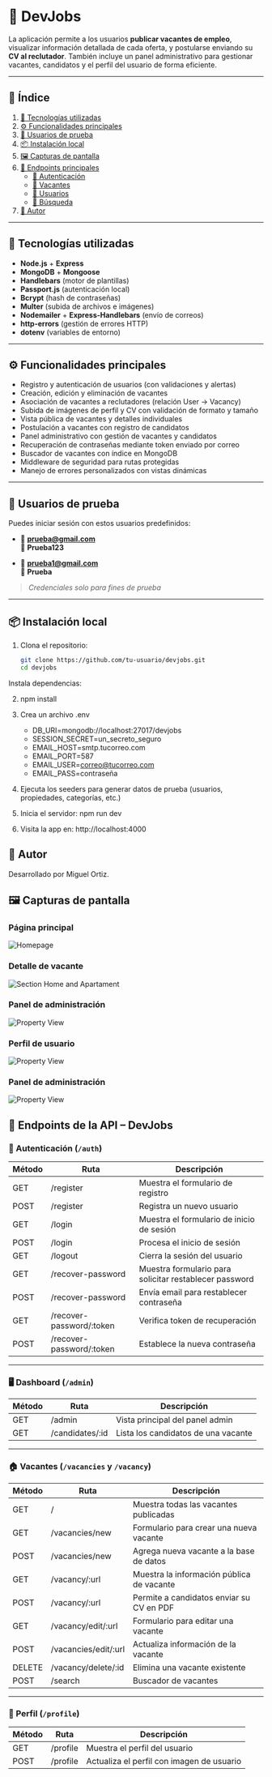 # 💼 DevJobs

La aplicación permite a los usuarios **publicar vacantes de empleo**, visualizar información detallada de cada oferta, y postularse enviando su **CV al reclutador**. También incluye un panel administrativo para gestionar vacantes, candidatos y el perfil del usuario de forma eficiente.  

---

## 📑 Índice

1. [🚀 Tecnologías utilizadas](#-tecnologías-utilizadas)  
2. [⚙️ Funcionalidades principales](#️-funcionalidades-principales)  
3. [🧪 Usuarios de prueba](#-usuarios-de-prueba)  
4. [📦 Instalación local](#-instalación-local)  
5. [🖼️ Capturas de pantalla](#️-capturas-de-pantalla)  
6. [🔌 Endpoints principales](#-endpoints-principales)  
   - [🔐 Autenticación](#-autenticación-auth)  
   - [💼 Vacantes](#-vacantes-vacancies)  
   - [👤 Usuarios](#-usuarios-users)  
   - [🔎 Búsqueda](#-búsqueda-search)  
7. [👤 Autor](#-autor)  

---

## 🚀 Tecnologías utilizadas

- **Node.js** + **Express**
- **MongoDB** + **Mongoose**
- **Handlebars** (motor de plantillas)
- **Passport.js** (autenticación local)
- **Bcrypt** (hash de contraseñas)
- **Multer** (subida de archivos e imágenes)
- **Nodemailer** + **Express-Handlebars** (envío de correos)
- **http-errors** (gestión de errores HTTP)
- **dotenv** (variables de entorno)

---

## ⚙️ Funcionalidades principales

- Registro y autenticación de usuarios (con validaciones y alertas)  
- Creación, edición y eliminación de vacantes  
- Asociación de vacantes a reclutadores (relación User → Vacancy)  
- Subida de imágenes de perfil y CV con validación de formato y tamaño  
- Vista pública de vacantes y detalles individuales  
- Postulación a vacantes con registro de candidatos  
- Panel administrativo con gestión de vacantes y candidatos  
- Recuperación de contraseñas mediante token enviado por correo  
- Buscador de vacantes con índice en MongoDB  
- Middleware de seguridad para rutas protegidas  
- Manejo de errores personalizados con vistas dinámicas  

---

## 🧪 Usuarios de prueba

Puedes iniciar sesión con estos usuarios predefinidos:  

- 📧 **prueba@gmail.com**  
  🔑 **Prueba123**  

- 📧 **prueba1@gmail.com**  
  🔑 **Prueba**  

> *Credenciales solo para fines de prueba*  

---

## 📦 Instalación local

1. Clona el repositorio:

   ```bash
   git clone https://github.com/tu-usuario/devjobs.git
   cd devjobs
Instala dependencias:

2. npm install

3. Crea un archivo .env
   - DB_URI=mongodb://localhost:27017/devjobs
   - SESSION_SECRET=un_secreto_seguro
   - EMAIL_HOST=smtp.tucorreo.com
   - EMAIL_PORT=587
   - EMAIL_USER=correo@tucorreo.com
   - EMAIL_PASS=contraseña

4. Ejecuta los seeders para generar datos de prueba (usuarios, propiedades, categorías, etc.)

5. Inicia el servidor: npm run dev

6. Visita la app en: http://localhost:4000

## 👤 Autor
Desarrollado por Miguel Ortiz.

## 🖼️ Capturas de pantalla


### Página principal
![Homepage](src/docs/hero.png)

### Detalle de vacante
![Section Home and Apartament](docs/section-home.png)

### Panel de administración
![Property View](docs/property.png)

### Perfil de usuario
![Property View](docs/admin.png)

### Panel de administración
![Property View](docs/admin.png)




## 🔌 Endpoints de la API – DevJobs

### 🔐 Autenticación (`/auth`)

| Método | Ruta                      | Descripción                                             |
|--------|---------------------------|---------------------------------------------------------|
| GET    | /register                 | Muestra el formulario de registro                      |
| POST   | /register                 | Registra un nuevo usuario                              |
| GET    | /login                    | Muestra el formulario de inicio de sesión              |
| POST   | /login                    | Procesa el inicio de sesión                            |
| GET    | /logout                   | Cierra la sesión del usuario                           |
| GET    | /recover-password         | Muestra formulario para solicitar restablecer password |
| POST   | /recover-password         | Envía email para restablecer contraseña                |
| GET    | /recover-password/:token  | Verifica token de recuperación                         |
| POST   | /recover-password/:token  | Establece la nueva contraseña                          |

---

### 🖥️ Dashboard (`/admin`)

| Método | Ruta            | Descripción                           |
|--------|-----------------|---------------------------------------|
| GET    | /admin          | Vista principal del panel admin       |
| GET    | /candidates/:id | Lista los candidatos de una vacante   |

---

### 🏠 Vacantes (`/vacancies` y `/vacancy`)

| Método | Ruta                 | Descripción                                |
|--------|----------------------|--------------------------------------------|
| GET    | /                    | Muestra todas las vacantes publicadas      |
| GET    | /vacancies/new       | Formulario para crear una nueva vacante    |
| POST   | /vacancies/new       | Agrega nueva vacante a la base de datos    |
| GET    | /vacancy/:url        | Muestra la información pública de vacante  |
| POST   | /vacancy/:url        | Permite a candidatos enviar su CV en PDF   |
| GET    | /vacancy/edit/:url   | Formulario para editar una vacante         |
| POST   | /vacancies/edit/:url | Actualiza información de la vacante        |
| DELETE | /vacancy/delete/:id  | Elimina una vacante existente              |
| POST   | /search              | Buscador de vacantes                       |

---

### 👤 Perfil (`/profile`)

| Método | Ruta      | Descripción                              |
|--------|-----------|------------------------------------------|
| GET    | /profile  | Muestra el perfil del usuario            |
| POST   | /profile  | Actualiza el perfil con imagen de usuario |
